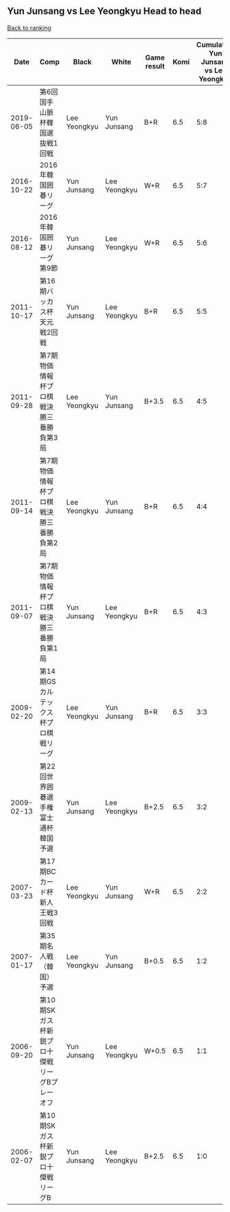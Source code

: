 ## Yun Junsang vs Lee Yeongkyu Head to head

[Back to ranking](../../index.md)




| **Date** | **Comp** | **Black** | **White** | **Game result** | **Komi** | **Cumulative Yun Junsang vs Lee Yeongkyu** | **Yun Junsang streak** | **Lee Yeongkyu streak** | 
| --- | --- | --- | --- | --- | --- | --- | --- | --- |
| 2019-06-05 | 第6回国手山脈杯韓国選抜戦1回戦 | Lee Yeongkyu | Yun Junsang | B+R | 6.5 | 5:8 | 0 | 3 | 
| 2016-10-22 | 2016年韓国囲碁リーグ | Yun Junsang | Lee Yeongkyu | W+R | 6.5 | 5:7 | 0 | 2 | 
| 2016-08-12 | 2016年韓国囲碁リーグ第9節 | Yun Junsang | Lee Yeongkyu | W+R | 6.5 | 5:6 | 0 | 1 | 
| 2011-10-17 | 第16期バッカス杯天元戦2回戦 | Yun Junsang | Lee Yeongkyu | B+R | 6.5 | 5:5 | 1 | 0 | 
| 2011-09-28 | 第7期物価情報杯プロ棋戦決勝三番勝負第3局 | Lee Yeongkyu | Yun Junsang | B+3.5 | 6.5 | 4:5 | 0 | 2 | 
| 2011-09-14 | 第7期物価情報杯プロ棋戦決勝三番勝負第2局 | Lee Yeongkyu | Yun Junsang | B+R | 6.5 | 4:4 | 0 | 1 | 
| 2011-09-07 | 第7期物価情報杯プロ棋戦決勝三番勝負第1局 | Yun Junsang | Lee Yeongkyu | B+R | 6.5 | 4:3 | 1 | 0 | 
| 2009-02-20 | 第14期GSカルテックス杯プロ棋戦リーグ | Lee Yeongkyu | Yun Junsang | B+R | 6.5 | 3:3 | 0 | 1 | 
| 2009-02-13 | 第22回世界囲碁選手権富士通杯韓国予選 | Yun Junsang | Lee Yeongkyu | B+2.5 | 6.5 | 3:2 | 2 | 0 | 
| 2007-03-23 | 第17期BCカード杯新人王戦3回戦 | Lee Yeongkyu | Yun Junsang | W+R | 6.5 | 2:2 | 1 | 0 | 
| 2007-01-17 | 第35期名人戦（韓国）予選 | Lee Yeongkyu | Yun Junsang | B+0.5 | 6.5 | 1:2 | 0 | 2 | 
| 2006-09-20 | 第10期SKガス杯新鋭プロ十傑戦リーグBプレーオフ | Yun Junsang | Lee Yeongkyu | W+0.5 | 6.5 | 1:1 | 0 | 1 | 
| 2006-02-07 | 第10期SKガス杯新鋭プロ十傑戦リーグB | Yun Junsang | Lee Yeongkyu | B+2.5 | 6.5 | 1:0 | 1 | 0 |




